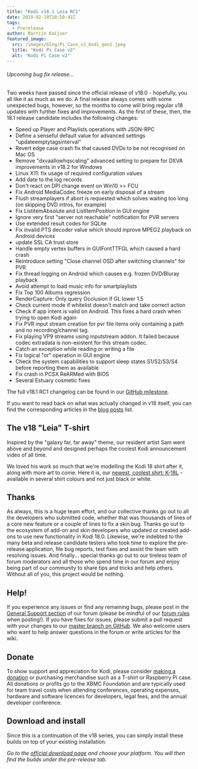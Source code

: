 ```yaml
---
title: "Kodi v18.1 Leia RC1"
date: 2019-02-10T20:50:42Z
tags:
  - Prerelease
author: Martijn Kaijser
featured_image:
  src: /images/blog/Pi_Case_v2_Kodi_gen2.jpeg
  title: "Kodi Pi Case v2"
  alt: "Kodi Pi Case v2"
---
```


###### Upcoming bug fix release...

Two weeks have passed since the official release of v18.0 - hopefully, you all like it as much as we do. A final release always comes with some unexpected bugs, however, so the months to come will bring regular v18 updates with further fixes and improvements. As the first of these, then, the 18.1 release candidate includes the following changes:

- Speed up Player and Playlists operations with JSON-RPC
- Define a senseful default value for advanced settings "updateemptytagsinterval"
- Revert edge case crash fix that caused DVDs to be not recognised on Mac OS
- Remove "dxvaallowhqscaling" advanced setting to prepare for DXVA improvements in v18.2 for Windows
- Linux X11: fix usage of required configuration values
- Add date to the log records
- Don't react on DPI change event on Win10 \>= FCU
- Fix Android MediaCodec freeze on early disposal of a stream
- Flush streamplayers if abort is requested which solves waiting too long (on skipping DVD intros, for example)
- Fix ListitemAbsolute and ListItemPosition in GUI engine
- Ignore very first "server not reachable" notification for PVR servers
- Use extended result codes for SQLite
- Fix invalid PTS decoder value which should inprove MPEG2 playback on Android devices
- update SSL CA trust store
- Handle empty vertex buffers in GUIFontTTFGL which caused a hard crash
- Reintroduce setting "Close channel OSD after switching channels" for PVR
- Fix thread logging on Android which causes e.g. frozen DVD/Bluray playback
- Avoid attempt to load music info for smartplaylists
- Fix Top 100 Albums regression
- RenderCapture: Only query Occlusion if GL lower 1.5
- Check current mode if whitelist doesn't match and take correct action
- Check if app intent is valid on Android. This fixes a hard crash when trying to open Kodi again
- Fix PVR input stream creation for pvr file items only containing a path and no recording/channel tag.
- Fix playing VP9 streams using inputstream addon. It failed because codec extradata is non-existent for this stream codec.
- Catch an exception while reading or writing a file
- Fix logical "or" operation in GUI engine
- Check the system capabilities to support sleep states S1/S2/S3/S4 before reporting them as available
- Fix crash in PCSX ReARMed with BIOS
- Several Estuary cosmetic fixes

The full v18.1 RC1 changelog can be found in our [GitHub milestone](https://github.com/xbmc/xbmc/milestone/121?closed=1).

If you want to read back on what was actually changed in v18 itself, you can find the corresponding articles in the [blog posts](https://kodi.tv/blog?keyword=v18&tag=All) list.

## The v18 "Leia" T-shirt

Inspired by the "galaxy far, far away" theme, our resident artist Sam went above and beyond and designed perhaps the coolest Kodi announcement video of all time.

We loved his work so much that we're modelling the Kodi 18 shirt after it, along with more art to come. Here it is, our [newest, coolest shirt: K-18L](https://teespring.com/stores/kodi-18-leia-store) - available in several shirt colours and not just black or white.

## Thanks

As always, this is a huge team effort, and our collective thanks go out to all the developers who submitted code, whether that was thousands of lines of a core new feature or a couple of lines to fix a skin bug. Thanks go out to the ecosystem of add-on and skin developers who updated or created add-ons to use new functionality in Kodi 18.0. Likewise, we're indebted to the many beta and release candidate testers who took time to explore the pre-release application, file bug reports, test fixes and assist the team with resolving issues. And finally... special thanks go out to our tireless team of forum moderators and all those who spend time in our forum and enjoy being part of our community to share tips and tricks and help others. Without all of you, this project would be nothing.

## Help!

If you experience any issues or find any remaining bugs, please post in the [General Support section](https://forum.kodi.tv/forumdisplay.php?fid=111 "General support") of our forum (please be mindful of our [forum rules](https://kodi.wiki/view/Official:Forum_rules) when posting!). If you have fixes for issues, please submit a pull request with your changes to our [master branch on GitHub](https://github.com/xbmc/xbmc). We also welcome users who want to help answer questions in the forum or write articles for the wiki.

## Donate

To show support and appreciation for Kodi, please consider [making a donation](/contribute/donate "Donate to Kodi") or purchasing merchandise such as a T-shirt or Raspberry Pi case. All donations or profits go to the XBMC Foundation and are typically used for team travel costs when attending conferences, operating expenses, hardware and software licences for developers, legal fees, and the annual developer conference.

## **Download and install**

Since this is a continuation of the v18 series, you can simply install these builds on top of your existing installation.

_Go to the [official download page](https://kodi.tv/download) and choose your platform. You will then find the builds under the pre-release tab._
